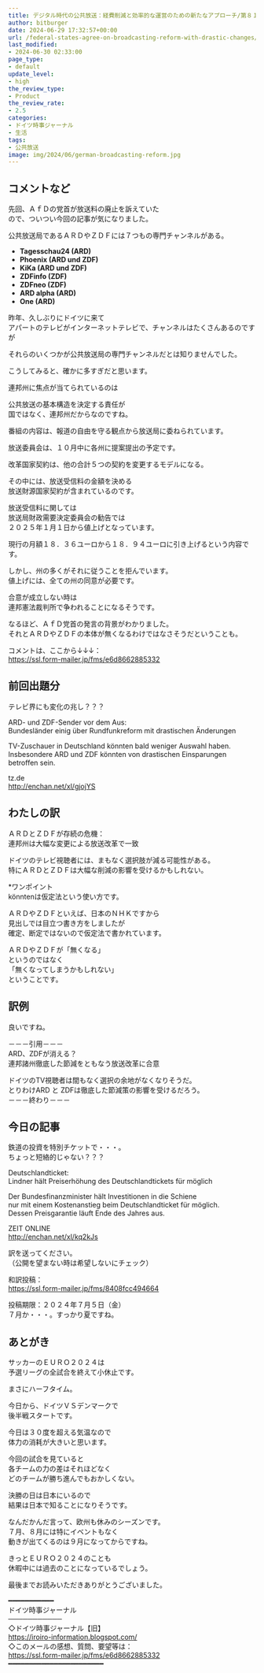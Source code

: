 ```yaml
---
title: デジタル時代の公共放送：経費削減と効率的な運営のための新たなアプローチ/第８１５号
author: bitburger
date: 2024-06-29 17:32:57+00:00
url: /federal-states-agree-on-broadcasting-reform-with-drastic-changes/
last_modified:
- 2024-06-30 02:33:00
page_type:
- default
update_level:
- high
the_review_type:
- Product
the_review_rate:
- 2.5
categories:
- ドイツ時事ジャーナル
- 生活
tags:
- 公共放送
image: img/2024/06/german-broadcasting-reform.jpg
---
```

## コメントなど
先回、ＡｆＤの党首が放送料の廃止を訴えていた  
ので、ついつい今回の記事が気になりました。

公共放送局であるＡＲＤやＺＤＦには７つもの専門チャンネルがある。

<ul class="wp-block-list">
  <li>
    <span class="fz-20px"><strong>Tagesschau24 (ARD)</strong></span>
  </li>
  <li>
    <span class="fz-20px"><strong>Phoenix (ARD und ZDF)</strong></span>
  </li>
  <li>
    <span class="fz-20px"><strong>KiKa (ARD und ZDF)</strong></span>
  </li>
  <li>
    <span class="fz-20px"><strong>ZDFinfo (ZDF)</strong></span>
  </li>
  <li>
    <span class="fz-20px"><strong>ZDFneo (ZDF)</strong></span>
  </li>
  <li>
    <span class="fz-20px"><strong>ARD alpha (ARD)</strong></span>
  </li>
  <li>
    <span class="fz-20px"><strong>One (ARD)</strong></span>
  </li>
</ul>

昨年、久しぶりにドイツに来て  
アパートのテレビがインターネットテレビで、チャンネルはたくさんあるのですが

それらのいくつかが公共放送局の専門チャンネルだとは知りませんでした。

こうしてみると、確かに多すぎだと思います。

連邦州に焦点が当てられているのは

<span class="fz-20px"><span class="bold-red"><span class="marker-under">公共放送の基本構造を決定する責任が<br />国ではなく、連邦州</span></span></span>だからなのですね。

番組の内容は、報道の自由を守る観点から放送局に委ねられています。

放送委員会は、１０月中に各州に提案提出の予定です。

改革国家契約は、他の合計５つの契約を変更するモデルになる。

<span class="fz-20px"><span class="bold-red"><span class="marker-under">その中には、放送受信料の金額を決める<br />放送財源国家契約が含まれている</span></span></span>のです。

放送受信料に関しては  
放送局財政需要決定委員会の勧告では  
２０２５年１月１日から値上げとなっています。

現行の月額１８．３６ユーロから１８．９４ユーロに引き上げるという内容です。

<span class="fz-24px"><span class="bold-red"><span class="marker-under">しかし、州の多くがそれに従うことを拒んでいます。<br />値上げには、全ての州の同意が必要です。</span></span></span>

合意が成立しない時は  
連邦憲法裁判所で争われることになるそうです。

なるほど、ＡｆＤ党首の発言の背景がわかりました。  
それとＡＲＤやＺＤＦの本体が無くなるわけではなさそうだということも。

コメントは、ここから↓↓↓：  
<https://ssl.form-mailer.jp/fms/e6d8662885332>

## 前回出題分
テレビ界にも変化の兆し？？？

ARD- und ZDF-Sender vor dem Aus:  
Bundesländer einig über Rundfunkreform mit drastischen Änderungen

TV-Zuschauer in Deutschland könnten bald weniger Auswahl haben.  
Insbesondere ARD und ZDF könnten von drastischen Einsparungen betroffen sein.

tz.de  
<http://enchan.net/xl/gjojYS>

## わたしの訳
ＡＲＤとＺＤＦが存続の危機：  
連邦州は大幅な変更による放送改革で一致

ドイツのテレビ視聴者には、まもなく選択肢が減る可能性がある。  
特にＡＲＤとＺＤＦは大幅な削減の影響を受けるかもしれない。

*ワンポイント  
könntenは仮定法という使い方です。

ＡＲＤやＺＤＦといえば、日本のＮＨＫですから  
見出しでは目立つ書き方をしましたが  
確定、断定ではないので仮定法で書かれています。

ＡＲＤやＺＤＦが「無くなる」  
というのではなく  
「無くなってしまうかもしれない」  
ということです。

## 訳例
良いですね。

－－－引用－－－  
ARD、ZDFが消える？  
連邦諸州徹底した節減をともなう放送改革に合意

ドイツのTV視聴者は間もなく選択の余地がなくなりそうだ。  
とりわけARD と ZDFは徹底した節減策の影響を受けるだろう。  
－－－終わり－－－

## 今日の記事
鉄道の投資を特別チケットで・・・。  
ちょっと短絡的じゃない？？？

Deutschlandticket:  
Lindner hält Preiserhöhung des Deutschlandtickets für möglich

Der Bundesfinanzminister hält Investitionen in die Schiene  
nur mit einem Kostenanstieg beim Deutschlandticket für möglich.  
Dessen Preisgarantie läuft Ende des Jahres aus.

ZEIT ONLINE  
<http://enchan.net/xl/kq2kJs>

訳を送ってください。  
（公開を望まない時は希望しないにチェック）

和訳投稿：  
<https://ssl.form-mailer.jp/fms/8408fcc494664>

投稿期限：２０２４年７月５日（金）  
７月か・・・。すっかり夏ですね。

## あとがき
サッカーのＥＵＲＯ２０２４は  
予選リーグの全試合を終えて小休止です。

まさにハーフタイム。

今日から、ドイツＶＳデンマークで  
後半戦スタートです。

今日は３０度を超える気温なので  
体力の消耗が大きいと思います。

今回の試合を見ていると  
各チームの力の差はそれほどなく  
どのチームが勝ち進んでもおかしくない。

決勝の日は日本にいるので  
結果は日本で知ることになりそうです。

なんだかんだ言って、欧州も休みのシーズンです。  
７月、８月には特にイベントもなく  
動きが出てくるのは９月になってからですね。

きっとＥＵＲＯ２０２４のことも  
休暇中には過去のことになっているでしょう。

最後までお読みいただきありがとうございました。

━━━━━━━━━━━  
ドイツ時事ジャーナル  
───────────  
◇ドイツ時事ジャーナル【旧】  
<https://iroiro-information.blogspot.com/>  
◇このメールの感想、質問、要望等は：  
<https://ssl.form-mailer.jp/fms/e6d8662885332>  
━━━━━━━━━━━━━━━━━━━━━━━